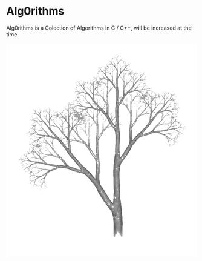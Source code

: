 # Alg0rithms 

Alg0rithms is a Colection of Algorithms in C / C++, will be increased at the time.

![](arth.png)

